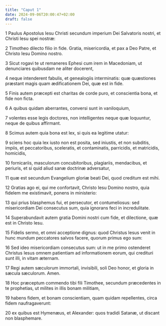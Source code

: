 ```yaml
---
title: "Caput 1"
date: 2024-09-06T20:00:47+02:00
draft: false
---
```



1 Paulus Apostolus Iesu Christi secundum imperium Dei Salvatoris nostri, et Christi Iesu spei nostræ:

2 Timotheo dilecto filio in fide. Gratia, misericordia, et pax a Deo Patre, et Christo Iesu Domino nostro.

3 Sicut rogavi te ut remaneres Ephesi cum irem in Macedoniam, ut denunciares quibusdam ne aliter docerent,

4 neque intenderent fabulis, et genealogiis interminatis: quæ quæstiones præstant magis quam ædificationem Dei, quæ est in fide.

5 Finis autem præcepti est charitas de corde puro, et conscientia bona, et fide non ficta.

6 A quibus quidam aberrantes, conversi sunt in vaniloquium,

7 volentes esse legis doctores, non intelligentes neque quæ loquuntur, neque de quibus affirmant.

8 Scimus autem quia bona est lex, si quis ea legitime utatur:

9 sciens hoc quia lex iusto non est posita, sed iniustis, et non subditis, impiis, et peccatoribus, sceleratis, et contaminatis, parricidis, et matricidis, homicidis,

10 fornicariis, masculorum concubitoribus, plagiariis, mendacibus, et periuris, et si quid aliud sanæ doctrinæ adversatur,

11 quæ est secundum Evangelium gloriæ beati Dei, quod creditum est mihi.

12 Gratias ago ei, qui me confortavit, Christo Iesu Domino nostro, quia fidelem me existimavit, ponens in ministerio:

13 qui prius blasphemus fui, et persecutor, et contumeliosus: sed misericordiam Dei consecutus sum, quia ignorans feci in incredulitate.

14 Superabundavit autem gratia Domini nostri cum fide, et dilectione, quæ est in Christo Iesu.

15 Fidelis sermo, et omni acceptione dignus: quod Christus Iesus venit in hunc mundum peccatores salvos facere, quorum primus ego sum:

16 Sed ideo misericordiam consecutus sum: ut in me primo ostenderet Christus Iesus omnem patientiam ad informationem eorum, qui credituri sunt illi, in vitam æternam.

17 Regi autem sæculorum immortali, invisibili, soli Deo honor, et gloria in sæcula sæculorum. Amen.

18 Hoc præceptum commendo tibi fili Timothee, secundum præcedentes in te prophetias, ut milites in illis bonam militiam,

19 habens fidem, et bonam conscientiam, quam quidam repellentes, circa fidem naufragaverunt:

20 ex quibus est Hymenæus, et Alexander: quos tradidi Satanæ, ut discant non blasphemare.

